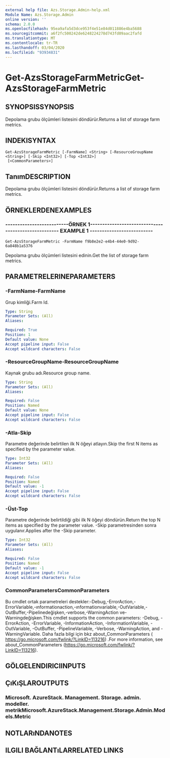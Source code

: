 ```yaml
---
external help file: Azs.Storage.Admin-help.xml
Module Name: Azs.Storage.Admin
online version: ''
schema: 2.0.0
ms.openlocfilehash: 95ea9afa5d3dce953f4e51e84d011886e4ba5688
ms.sourcegitcommit: a6f2fc500242de6248224278d743fd09aac2fafd
ms.translationtype: MT
ms.contentlocale: tr-TR
ms.lasthandoff: 03/04/2020
ms.locfileid: "93934831"
---
```

# <span data-ttu-id="4c8d3-101">Get-AzsStorageFarmMetric</span><span class="sxs-lookup"><span data-stu-id="4c8d3-101">Get-AzsStorageFarmMetric</span></span>

## <span data-ttu-id="4c8d3-102">SYNOPSIS</span><span class="sxs-lookup"><span data-stu-id="4c8d3-102">SYNOPSIS</span></span>
<span data-ttu-id="4c8d3-103">Depolama grubu ölçümleri listesini döndürür.</span><span class="sxs-lookup"><span data-stu-id="4c8d3-103">Returns a list of storage farm metrics.</span></span>

## <span data-ttu-id="4c8d3-104">INDEKI</span><span class="sxs-lookup"><span data-stu-id="4c8d3-104">SYNTAX</span></span>

```
Get-AzsStorageFarmMetric [-FarmName] <String> [-ResourceGroupName <String>] [-Skip <Int32>] [-Top <Int32>]
 [<CommonParameters>]
```

## <span data-ttu-id="4c8d3-105">Tanım</span><span class="sxs-lookup"><span data-stu-id="4c8d3-105">DESCRIPTION</span></span>
<span data-ttu-id="4c8d3-106">Depolama grubu ölçümleri listesini döndürür.</span><span class="sxs-lookup"><span data-stu-id="4c8d3-106">Returns a list of storage farm metrics.</span></span>

## <span data-ttu-id="4c8d3-107">ÖRNEKLERDEN</span><span class="sxs-lookup"><span data-stu-id="4c8d3-107">EXAMPLES</span></span>

### <span data-ttu-id="4c8d3-108">--------------------------ÖRNEK 1--------------------------</span><span class="sxs-lookup"><span data-stu-id="4c8d3-108">-------------------------- EXAMPLE 1 --------------------------</span></span>
```
Get-AzsStorageFarmMetric -FarmName f9b8e2e2-e4b4-44e0-9d92-6a848b1a5376
```

<span data-ttu-id="4c8d3-109">Depolama grubu ölçümleri listesini edinin.</span><span class="sxs-lookup"><span data-stu-id="4c8d3-109">Get the list of storage farm metrics.</span></span>

## <span data-ttu-id="4c8d3-110">PARAMETRELERINE</span><span class="sxs-lookup"><span data-stu-id="4c8d3-110">PARAMETERS</span></span>

### <span data-ttu-id="4c8d3-111">-FarmName</span><span class="sxs-lookup"><span data-stu-id="4c8d3-111">-FarmName</span></span>
<span data-ttu-id="4c8d3-112">Grup kimliği.</span><span class="sxs-lookup"><span data-stu-id="4c8d3-112">Farm Id.</span></span>

```yaml
Type: String
Parameter Sets: (All)
Aliases: 

Required: True
Position: 1
Default value: None
Accept pipeline input: False
Accept wildcard characters: False
```

### <span data-ttu-id="4c8d3-113">-ResourceGroupName</span><span class="sxs-lookup"><span data-stu-id="4c8d3-113">-ResourceGroupName</span></span>
<span data-ttu-id="4c8d3-114">Kaynak grubu adı.</span><span class="sxs-lookup"><span data-stu-id="4c8d3-114">Resource group name.</span></span>

```yaml
Type: String
Parameter Sets: (All)
Aliases: 

Required: False
Position: Named
Default value: None
Accept pipeline input: False
Accept wildcard characters: False
```

### <span data-ttu-id="4c8d3-115">-Atla</span><span class="sxs-lookup"><span data-stu-id="4c8d3-115">-Skip</span></span>
<span data-ttu-id="4c8d3-116">Parametre değerinde belirtilen ilk N öğeyi atlayın.</span><span class="sxs-lookup"><span data-stu-id="4c8d3-116">Skip the first N items as specified by the parameter value.</span></span>

```yaml
Type: Int32
Parameter Sets: (All)
Aliases: 

Required: False
Position: Named
Default value: -1
Accept pipeline input: False
Accept wildcard characters: False
```

### <span data-ttu-id="4c8d3-117">-Üst</span><span class="sxs-lookup"><span data-stu-id="4c8d3-117">-Top</span></span>
<span data-ttu-id="4c8d3-118">Parametre değerinde belirtildiği gibi ilk N öğeyi döndürün.</span><span class="sxs-lookup"><span data-stu-id="4c8d3-118">Return the top N items as specified by the parameter value.</span></span>
<span data-ttu-id="4c8d3-119">-Skip parametresinden sonra uygulanır.</span><span class="sxs-lookup"><span data-stu-id="4c8d3-119">Applies after the -Skip parameter.</span></span>

```yaml
Type: Int32
Parameter Sets: (All)
Aliases: 

Required: False
Position: Named
Default value: -1
Accept pipeline input: False
Accept wildcard characters: False
```

### <span data-ttu-id="4c8d3-120">CommonParameters</span><span class="sxs-lookup"><span data-stu-id="4c8d3-120">CommonParameters</span></span>
<span data-ttu-id="4c8d3-121">Bu cmdlet ortak parametreleri destekler:-Debug,-ErrorAction,-ErrorVariable,-ınformationaction,-ınformationvariable,-OutVariable,-OutBuffer,-Pipelinedeğişken,-verbose,-WarningAction ve-Warningdeğişken.</span><span class="sxs-lookup"><span data-stu-id="4c8d3-121">This cmdlet supports the common parameters: -Debug, -ErrorAction, -ErrorVariable, -InformationAction, -InformationVariable, -OutVariable, -OutBuffer, -PipelineVariable, -Verbose, -WarningAction, and -WarningVariable.</span></span> <span data-ttu-id="4c8d3-122">Daha fazla bilgi için bkz about_CommonParameters ( https://go.microsoft.com/fwlink/?LinkID=113216) .</span><span class="sxs-lookup"><span data-stu-id="4c8d3-122">For more information, see about_CommonParameters (https://go.microsoft.com/fwlink/?LinkID=113216).</span></span>

## <span data-ttu-id="4c8d3-123">GÖLGELENDIRICI</span><span class="sxs-lookup"><span data-stu-id="4c8d3-123">INPUTS</span></span>

## <span data-ttu-id="4c8d3-124">ÇıKıŞLAR</span><span class="sxs-lookup"><span data-stu-id="4c8d3-124">OUTPUTS</span></span>

### <span data-ttu-id="4c8d3-125">Microsoft. AzureStack. Management. Storage. admin. modeller. metrik</span><span class="sxs-lookup"><span data-stu-id="4c8d3-125">Microsoft.AzureStack.Management.Storage.Admin.Models.Metric</span></span>

## <span data-ttu-id="4c8d3-126">NOTLARıNDA</span><span class="sxs-lookup"><span data-stu-id="4c8d3-126">NOTES</span></span>

## <span data-ttu-id="4c8d3-127">ILGILI BAĞLANTıLAR</span><span class="sxs-lookup"><span data-stu-id="4c8d3-127">RELATED LINKS</span></span>

